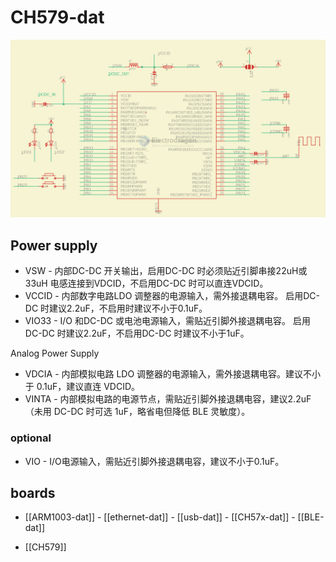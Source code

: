 
# CH579-dat

![](2024-05-06-17-35-19.png)

## Power supply 


- VSW - 内部DC-DC 开关输出，启用DC-DC 时必须贴近引脚串接22uH或33uH 电感连接到VDCID，不启用DC-DC 时可以直连VDCID。
- VCCID - 内部数字电路LDO 调整器的电源输入，需外接退耦电容。 启用DC-DC 时建议2.2uF，不启用时建议不小于0.1uF。 
- VIO33 - I/O 和DC-DC 或电池电源输入，需贴近引脚外接退耦电容。 启用DC-DC 时建议2.2uF，不启用DC-DC 时建议不小于1uF。 

Analog Power Supply
- VDCIA - 内部模拟电路 LDO 调整器的电源输入，需外接退耦电容。建议不小于 0.1uF，建议直连 VDCID。
- VINTA - 内部模拟电路的电源节点，需贴近引脚外接退耦电容，建议2.2uF（未用 DC-DC 时可选 1uF，略省电但降低 BLE 灵敏度）。


### optional 

- VIO - I/O电源输入，需贴近引脚外接退耦电容，建议不小于0.1uF。

## boards 

- [[ARM1003-dat]] - [[ethernet-dat]] - [[usb-dat]] - [[CH57x-dat]] - [[BLE-dat]]

- [[CH579]]